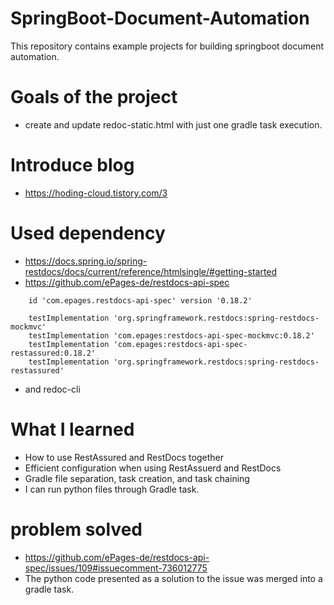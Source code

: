 # SpringBoot-Document-Automation
 This repository contains example projects for building springboot document automation.

# Goals of the project
- create and update redoc-static.html with just one gradle task execution.

# Introduce blog
- https://hoding-cloud.tistory.com/3

# Used dependency
- https://docs.spring.io/spring-restdocs/docs/current/reference/htmlsingle/#getting-started
- https://github.com/ePages-de/restdocs-api-spec﻿
```
    id 'com.epages.restdocs-api-spec' version '0.18.2'

    testImplementation 'org.springframework.restdocs:spring-restdocs-mockmvc'
    testImplementation 'com.epages:restdocs-api-spec-mockmvc:0.18.2'
    testImplementation 'com.epages:restdocs-api-spec-restassured:0.18.2'
    testImplementation 'org.springframework.restdocs:spring-restdocs-restassured'
```
- and redoc-cli

# What I learned
- How to use RestAssured and RestDocs together
- Efficient configuration when using RestAssuerd and RestDocs
- Gradle file separation, task creation, and task chaining
- I can run python files through Gradle task.


# problem solved
- https://github.com/ePages-de/restdocs-api-spec/issues/109#issuecomment-736012775
- The python code presented as a solution to the issue was merged into a gradle task.
